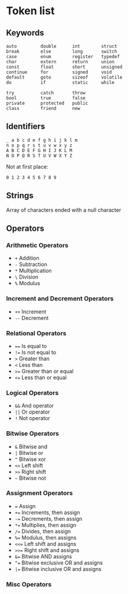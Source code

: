 # Token list

## Keywords

``` 
auto         double      int        struct
break        else        long       switch
case         enum        register   typedef
char         extern      return     union
const        float       short      unsigned
continue     for         signed     void
default      goto        sizeof     volatile
do           if          static     while
```
```
try          catch       throw
bool         true        false
private      protected   public
class        friend      new
```

## Identifiers

```
_ a b c d e f g h i j k l m
n o p q r s t u v w x y z
A B C D E F G H I J K L M
N O P Q R S T U V W X Y Z
```
Not at first place:
```
0 1 2 3 4 5 6 7 8 9
```

## Strings

Array of characters ended with a null character


## Operators

### Arithmetic Operators
- `+` Addition 
- `-` Subtraction 
- `*` Multiplication
- `\` Division
- `%` Modulus

### Increment and Decrement Operators
- `++` Increment
- `--` Decrement 

### Relational Operators
- `==` Is equal to
- `!=` Is not equal to 
- `>` Greater than
- `<` Less than
- `>=` Greater than or equal
- `<=` Less than or equal

### Logical Operators
- `&&` And operator
- `||` Or operator
- `!` Not operator

### Bitwise Operators
- `&` Bitwise and 
- `|` Bitwise or 
- `^` Bitwise xor 
- `<<` Left shift 
- `>>` Right shift
- `~` Bitwise not

### Assignment Operators
- `=` Assign
- `+=` Increments, then assign
- `-=` Decrements, then assign
- `*=` Multiplies, then assign
- `/=` Divides, then assign
- `%=` Modulus, then assigns    
- `<<=` Left shift and assigns
- `>>=` Right shift and assigns
- `&=` Bitwise AND assigns 
- `^=` Bitwise exclusive OR and assigns
- `|=` Bitwise inclusive OR and assigns

### Misc Operators
